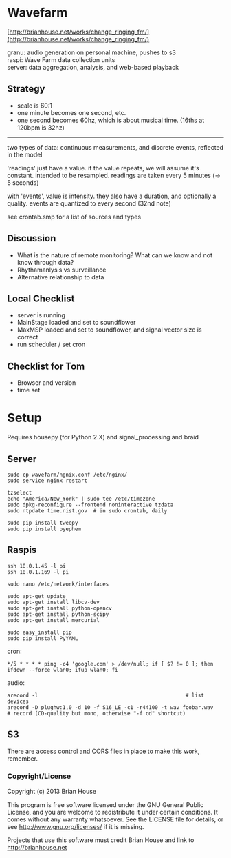 Wavefarm
========

[http://brianhouse.net/works/change_ringing_fm/](http://brianhouse.net/works/change_ringing_fm/)


granu: audio generation on personal machine, pushes to s3  
raspi: Wave Farm data collection units  
server: data aggregation, analysis, and web-based playback  


Strategy
--------
- scale is 60:1
- one minute becomes one second, etc.
- one second becomes 60hz, which is about musical time. (16ths at 120bpm is 32hz)

---

two types of data: continuous measurements, and discrete events, reflected in the model

'readings' just have a value. if the value repeats, we will assume it's constant. intended to be resampled.
readings are taken every 5 minutes (-> 5 seconds)

with 'events', value is intensity. they also have a duration, and optionally a quality.
events are quantized to every second (32nd note)

see crontab.smp for a list of sources and types


Discussion
----------
- What is the nature of remote monitoring? What can we know and not know through data?  
- Rhythamanlysis vs surveillance
- Alternative relationship to data


Local Checklist
---------------
- server is running  
- MainStage loaded and set to soundflower  
- MaxMSP loaded and set to soundflower, and signal vector size is correct  
- run scheduler / set cron  


Checklist for Tom
-----------------
- Browser and version  
- time set



Setup
=====

Requires housepy (for Python 2.X) and signal_processing and braid

Server
------

    sudo cp wavefarm/ngnix.conf /etc/nginx/
    sudo service nginx restart

    tzselect
    echo "America/New_York" | sudo tee /etc/timezone
    sudo dpkg-reconfigure --frontend noninteractive tzdata
    sudo ntpdate time.nist.gov  # in sudo crontab, daily

    sudo pip install tweepy
    sudo pip install pyephem


Raspis
------

    ssh 10.0.1.45 -l pi
    ssh 10.0.1.169 -l pi

    sudo nano /etc/network/interfaces

    sudo apt-get update
    sudo apt-get install libcv-dev
    sudo apt-get install python-opencv
    sudo apt-get install python-scipy
    sudo apt-get install mercurial

    sudo easy_install pip
    sudo pip install PyYAML

cron:

    */5 * * * * ping -c4 'google.com' > /dev/null; if [ $? != 0 ]; then ifdown --force wlan0; ifup wlan0; fi


audio:

    arecord -l                                                # list devices
    arecord -D plughw:1,0 -d 10 -f S16_LE -c1 -r44100 -t wav foobar.wav       # record (CD-quality but mono, otherwise "-f cd" shortcut)

S3
--

There are access control and CORS files in place to make this work, remember.


### Copyright/License

Copyright (c) 2013 Brian House

This program is free software licensed under the GNU General Public License, and you are welcome to redistribute it under certain conditions. It comes without any warranty whatsoever. See the LICENSE file for details, or see <http://www.gnu.org/licenses/> if it is missing.

Projects that use this software must credit Brian House and link to http://brianhouse.net
